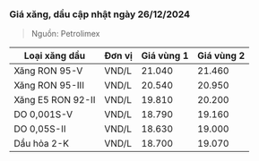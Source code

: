 
### Giá xăng, dầu cập nhật ngày 26/12/2024
> Nguồn: Petrolimex

| Loại xăng dầu     | Đơn vị | Giá vùng 1 | Giá vùng 2 |
|-------------------|--------|------------|------------|
| Xăng RON 95-V     | VND/L  |     21.040 |     21.460 |
| Xăng RON 95-III   | VND/L  |     20.540 |     20.950 |
| Xăng E5 RON 92-II | VND/L  |     19.810 |     20.200 |
| DO 0,001S-V       | VND/L  |     18.790 |     19.160 |
| DO 0,05S-II       | VND/L  |     18.630 |     19.000 |
| Dầu hỏa 2-K       | VND/L  |     18.700 |     19.070 |
